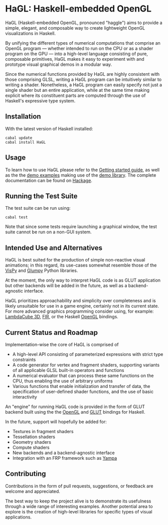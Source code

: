 # HaGL: Haskell-embedded OpenGL

HaGL (Haskell-embedded OpenGL, pronounced "haggle") aims to provide a simple,
elegant, and composable way to create lightweight OpenGL visualizations in Haskell.

By unifying the different types of numerical computations
that comprise an OpenGL program — whether intended to run on the CPU or as a 
shader program on the GPU — into a high-level language consisting of pure, 
composable primitives, HaGL makes it easy to experiment with and prototype visual 
graphical demos in a modular way.

Since the numerical functions provided by HaGL are highly consistent with those
comprising GLSL, writing a HaGL program can be intuitively similar to writing a 
shader. Nonetheless, a HaGL program can easily specify not just a single 
shader but an entire application, while at the same time making explicit where its
constituent parts are computed through the use of Haskell's expressive type system.

## Installation

With the latest version of Haskell installed:

```
cabal update
cabal install HaGL
```

## Usage

To learn how to use HaGL please refer to the [Getting started guide](Tutorial.md), 
as well as the the [demo examples](examples/Graphics/HaGL/Examples) making use of 
the [demo library](src/Graphics/HaGL/Lib). The complete documentation can be found 
on [Hackage](https://hackage.haskell.org/package/HaGL).

## Running the Test Suite

The test suite can be run using:

```
cabal test
```

Note that since some tests require launching a graphical window, the test suite
cannot be run on a non-GUI system.

## Intended Use and Alternatives

HaGL is best suited for the production of simple non-reactive visual animations; 
in this regard, its use-cases somewhat resemble those of the [VisPy](https://vispy.org/) 
and [Glumpy](https://glumpy.github.io/) Python libraries.

At the moment, the only way to interpret HaGL code is as GLUT application but 
other backends will be added in the future, as well as a backend-agnostic interface.

HaGL prioritizes approachability and simplicity over completeness and is likely 
unsuitable for use in a game engine, certainly not in its current state. For 
more advanced graphics programming consider using, for example: 
[LambdaCube 3D](http://lambdacube3d.com/), [FIR](https://gitlab.com/sheaf/fir),
or the Haskell [OpenGL](https://hackage.haskell.org/package/OpenGL) bindings. 

## Current Status and Roadmap

Implementation-wise the core of HaGL is comprised of

* A high-level API consisting of parameterized expressions with strict
type constraints
* A code generator for vertex and fragment shaders, supporting variants of all 
applicable GLSL built-in operators and functions
* A numerical evaluator that can process these same functions on the CPU, thus
enabling the use of arbitrary uniforms
* Various functions that enable initialization and transfer of 
data, the specification of user-defined shader functions, and the use of basic 
interactivity

An "engine" for running HaGL code is provided in the form of GLUT backend built
using the the [OpenGL](https://hackage.haskell.org/package/OpenGL) and 
[GLUT](https://hackage.haskell.org/package/GLUT) bindings for Haskell. 

In the future, support will hopefully be added for:

* Textures in fragment shaders
* Tessellation shaders
* Geometry shaders
* Compute shaders
* New backends and a backend-agnostic interface
* Integration with an FRP framework such as [Yampa](https://hackage.haskell.org/package/Yampa)

## Contributing

Contributions in the form of pull requests, suggestions, or feedback are welcome
and appreciated.

The best way to keep the project alive is to demonstrate its usefulness through
a wide range of interesting examples. Another potential area to explore is the
creation of high-level libraries for specific types of visual applications.
